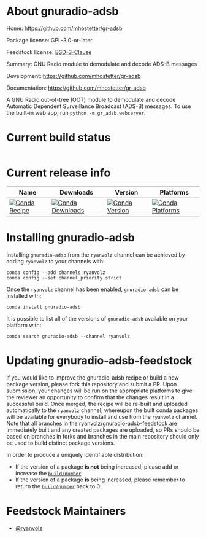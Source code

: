 About gnuradio-adsb
===================

Home: https://github.com/mhostetter/gr-adsb

Package license: GPL-3.0-or-later

Feedstock license: [BSD-3-Clause](https://github.com/ryanvolz/gnuradio-adsb-feedstock-local-feedstock/blob/master/LICENSE.txt)

Summary: GNU Radio module to demodulate and decode ADS-B messages

Development: https://github.com/mhostetter/gr-adsb

Documentation: https://github.com/mhostetter/gr-adsb

A GNU Radio out-of-tree (OOT) module to demodulate and decode Automatic Dependent Surveillance Broadcast (ADS-B) messages.
To use the built-in web app, run `python -m gr_adsb.webserver`.


Current build status
====================


<table>
</table>

Current release info
====================

| Name | Downloads | Version | Platforms |
| --- | --- | --- | --- |
| [![Conda Recipe](https://img.shields.io/badge/recipe-gnuradio--adsb-green.svg)](https://anaconda.org/ryanvolz/gnuradio-adsb) | [![Conda Downloads](https://img.shields.io/conda/dn/ryanvolz/gnuradio-adsb.svg)](https://anaconda.org/ryanvolz/gnuradio-adsb) | [![Conda Version](https://img.shields.io/conda/vn/ryanvolz/gnuradio-adsb.svg)](https://anaconda.org/ryanvolz/gnuradio-adsb) | [![Conda Platforms](https://img.shields.io/conda/pn/ryanvolz/gnuradio-adsb.svg)](https://anaconda.org/ryanvolz/gnuradio-adsb) |

Installing gnuradio-adsb
========================

Installing `gnuradio-adsb` from the `ryanvolz` channel can be achieved by adding `ryanvolz` to your channels with:

```
conda config --add channels ryanvolz
conda config --set channel_priority strict
```

Once the `ryanvolz` channel has been enabled, `gnuradio-adsb` can be installed with:

```
conda install gnuradio-adsb
```

It is possible to list all of the versions of `gnuradio-adsb` available on your platform with:

```
conda search gnuradio-adsb --channel ryanvolz
```




Updating gnuradio-adsb-feedstock
================================

If you would like to improve the gnuradio-adsb recipe or build a new
package version, please fork this repository and submit a PR. Upon submission,
your changes will be run on the appropriate platforms to give the reviewer an
opportunity to confirm that the changes result in a successful build. Once
merged, the recipe will be re-built and uploaded automatically to the
`ryanvolz` channel, whereupon the built conda packages will be available for
everybody to install and use from the `ryanvolz` channel.
Note that all branches in the ryanvolz/gnuradio-adsb-feedstock are
immediately built and any created packages are uploaded, so PRs should be based
on branches in forks and branches in the main repository should only be used to
build distinct package versions.

In order to produce a uniquely identifiable distribution:
 * If the version of a package **is not** being increased, please add or increase
   the [``build/number``](https://docs.conda.io/projects/conda-build/en/latest/resources/define-metadata.html#build-number-and-string).
 * If the version of a package **is** being increased, please remember to return
   the [``build/number``](https://docs.conda.io/projects/conda-build/en/latest/resources/define-metadata.html#build-number-and-string)
   back to 0.

Feedstock Maintainers
=====================

* [@ryanvolz](https://github.com/ryanvolz/)

